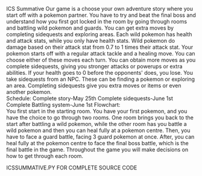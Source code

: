 ICS Summative
Our game is a choose your own adventure story where you start off with a pokemon partner. You have to try and beat the final boss and understand how you first got locked in the room by going through rooms and battling wild pokemon and guards. You can get extra moves by completing sidequests and exploring areas.
Each wild pokemon has health and attack stats, while you only have health stats. Wild pokemon do damage based on their attack stat from 0.7 to 1 times their attack stat. Your pokemon starts off with a regular attack tackle and a healing move. You can choose either of these moves each turn. You can obtain more moves as you complete sidequests, giving you stronger attacks or powerups or extra abilities. If your health goes to 0 before the opponents' does, you lose.
You take sidequests from an NPC. These can be finding a pokemon or exploring an area. Completing sidequests give you extra moves or items or even another pokemon.  
Schedule: Complete story-May 25th Complete sidequests-June 1st Complete Battling system-June 1st
Flowchart:  
You first start in the starting room. You have your first pokemon, and you have the choice to go through two rooms. One room brings you back to the start after battling a wild pokemon, while the other room has you battle a wild pokemon and then you can heal fully at a pokemon centre. Then, you have to face a guard battle, facing 3 guard pokemon at once. After, you can heal fully at the pokemon centre to face the final boss battle, which is the final battle in the game. Throughout the game you will make decisions on how to get through each room.

ICSSUMMATIVE.PY FOR COMPLETE SOURCE CODE
